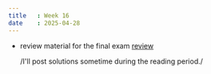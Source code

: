 ```yaml
---
title   : Week 16
date    : 2025-04-28
---
```


- review material for the final exam
  [review](/course-content/final-review.pdf)
  
  /I'll post solutions sometime during the reading period./
